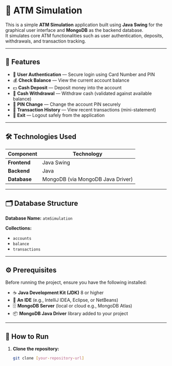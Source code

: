 # 🏧 ATM Simulation

This is a simple **ATM Simulation** application built using **Java Swing** for the graphical user interface and **MongoDB** as the backend database.  
It simulates core ATM functionalities such as user authentication, deposits, withdrawals, and transaction tracking.

---

## 🚀 Features

- 🔐 **User Authentication** — Secure login using Card Number and PIN  
- 💰 **Check Balance** — View the current account balance  
- 💵 **Cash Deposit** — Deposit money into the account  
- 🏧 **Cash Withdrawal** — Withdraw cash (validated against available balance)  
- 🔄 **PIN Change** — Change the account PIN securely  
- 📜 **Transaction History** — View recent transactions (mini-statement)  
- 🚪 **Exit** — Logout safely from the application  

---

## 🛠️ Technologies Used

| Component | Technology |
|------------|-------------|
| **Frontend** | Java Swing |
| **Backend** | Java |
| **Database** | MongoDB (via MongoDB Java Driver) |

---

## 🗂️ Database Structure

**Database Name:** `atmSimulation`

**Collections:**
- `accounts`
- `balance`
- `transactions`

---

## ⚙️ Prerequisites

Before running the project, ensure you have the following installed:

- ☕ **Java Development Kit (JDK)** 8 or higher  
- 🧩 **An IDE** (e.g., IntelliJ IDEA, Eclipse, or NetBeans)  
- 🗄️ **MongoDB Server** (local or cloud e.g., MongoDB Atlas)  
- 📦 **MongoDB Java Driver** library added to your project  

---

## 🧾 How to Run

1. **Clone the repository:**
   ```bash
   git clone [your-repository-url]
